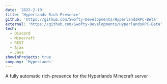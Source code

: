 ```yaml
---
date: '2022-2-10'
title: 'Hyperlands Rich Presence'
github: 'https://github.com/Swofty-Developments/HyperlandsRPC-Beta'
external: 'https://github.com/Swofty-Developments/HyperlandsRPC-Beta'
tech:
  - Discord
  - Minecraft
  - REST
  - Ajax
  - Java
showInProjects: true
company: 'HyperLands'
---
```


A fully automatic rich-presence for the Hyperlands Minecraft server